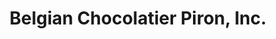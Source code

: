 ---
title: "Belgian Chocolatier Piron, Inc."
url: /evanston/belgian-chocolatier-piron-inc/
shop: Süßwaren
---